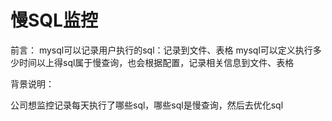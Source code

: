 # 慢SQL监控

前言： mysql可以记录用户执行的sql：记录到文件、表格 mysql可以定义执行多少时间以上得sql属于慢查询，也会根据配置，记录相关信息到文件、表格 

背景说明：

 公司想监控记录每天执行了哪些sql，哪些sql是慢查询，然后去优化sql 


